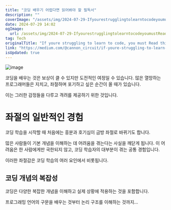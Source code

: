 ```yaml
---
title: "코딩 배우기 어렵다면 읽어봐야 할 필독서"
description: ""
coverImage: "/assets/img/2024-07-29-IfyourestrugglingtolearntocodeyoumustReadthis_0.png"
date: 2024-07-29 14:02
ogImage:
  url: /assets/img/2024-07-29-IfyourestrugglingtolearntocodeyoumustReadthis_0.png
tag: Tech
originalTitle: "If youre struggling to learn to code, you must Read this"
link: "https://medium.com/@cannon_circuit/if-youre-struggling-to-learn-to-code-you-must-read-this-8d4cc38ec81f"
isUpdated: true
---
```


![image](/assets/img/2024-07-29-IfyourestrugglingtolearntocodeyoumustReadthis_0.png)

코딩을 배우는 것은 보상이 클 수 있지만 도전적인 여정일 수 있습니다. 많은 열망하는 프로그래머들은 지치고, 좌절하며 포기하고 싶은 순간이 올 때가 있습니다.

이는 그러한 감정들을 다루고 격려를 제공하기 위한 것입니다.

# 좌절의 일반적인 경험

<!-- seedividend - 사각형 -->

<ins class="adsbygoogle"
     style="display:block"
     data-ad-client="ca-pub-4877378276818686"
     data-ad-slot="1898504329"
     data-ad-format="auto"
     data-full-width-responsive="true"></ins>

<script>
     (adsbygoogle = window.adsbygoogle || []).push({});
</script>

코딩 학습을 시작할 때 처음에는 흥분과 호기심이 금방 좌절로 바뀌기도 합니다.

많은 사람들이 기본 개념을 이해하는 데 어려움을 겪는다는 사실을 깨닫게 됩니다. 이 어려움은 한 사람에게만 국한되지 않고, 코딩 학습자의 대부분이 겪는 공통 경험입니다.

이러한 좌절감은 코딩 학습의 여러 요인에서 비롯됩니다.

## 코딩 개념의 복잡성

<!-- seedividend - 사각형 -->

<ins class="adsbygoogle"
     style="display:block"
     data-ad-client="ca-pub-4877378276818686"
     data-ad-slot="1898504329"
     data-ad-format="auto"
     data-full-width-responsive="true"></ins>

<script>
     (adsbygoogle = window.adsbygoogle || []).push({});
</script>

코딩은 다양한 복잡한 개념을 이해하고 실제 상황에 적용하는 것을 포함합니다.

프로그래밍 언어의 구문을 배우는 것부터 논리 구조를 이해하는 것까지...
